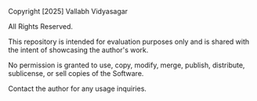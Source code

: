Copyright [2025] Vallabh Vidyasagar

All Rights Reserved.

This repository is intended for evaluation purposes only and is shared with the intent of showcasing the author's work.

No permission is granted to use, copy, modify, merge, publish, distribute, sublicense, or sell copies of the Software.

Contact the author for any usage inquiries.